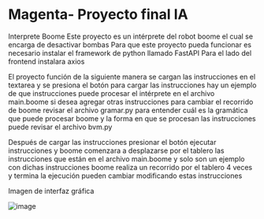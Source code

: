 # Magenta- Proyecto final IA
Interprete Boome 
Este proyecto es un intérprete del robot boome el cual se encarga de desactivar bombas 
Para que este proyecto pueda funcionar es necesario instalar el framework de python llamado FastAPI
Para el lado del frontend instalara axios 

El proyecto función de la siguiente manera se cargan las instrucciones en el textarea y se presiona el botón para cargar las instrucciones 
hay un ejemplo de que instrucciones puede procesar el intérprete en el archivo main.boome si desea agregar otras instrucciones para cambiar 
el recorrido de boome revisar el archivo gramar.py para entender cuál es la gramática que puede procesar boome y la forma en que se procesan las instrucciones puede
revisar el archivo bvm.py 

Después de cargar las instrucciones presionar el botón ejecutar instrucciones y  boome comenzara a desplazarse por el tablero las instrucciones que están en el archivo main.boome y solo
son un ejemplo con dichas instrucciones boome realiza un recorrido por el tablero 4 veces y termina la ejecución pueden cambiar modificando estas instrucciones

Imagen de interfaz gráfica

![image](https://github.com/pablosilva82113/Magenta-/assets/62312508/6acafd18-454d-496f-a5f1-b409d208d53f)

